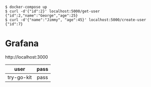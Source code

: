 ```
$ docker-compose up
$ curl -d'{"id":2}' localhost:5000/get-user
{"id":2,"name":"George","age":25}
$ curl -d'{"name":"Jimmy", "age":45}' localhost:5000/create-user
{"id":7}
```

# Grafana
http://localhost:3000

| user | pass |
|:-----:|:-----:|
| try-go-kit | pass |
